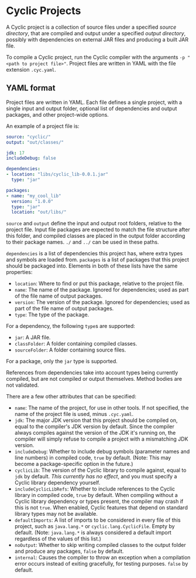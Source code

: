 # Cyclic Projects
A Cyclic project is a collection of source files under a specified *source directory*, that are compiled and output under a specified *output directory*, possibly with dependencies on external JAR files and producing a built JAR file.

To compile a Cyclic project, run the Cyclic compiler with the arguments `-p "<path to project file>"`. Project files are written in YAML with the file extension `.cyc.yaml`.

## YAML format
Project files are written in YAML. Each file defines a single project, with a single input and output folder, optional list of dependencies and output packages, and other project-wide options.

An example of a project file is:
```yaml
source: "cyclic/"
output: "out/classes/"

jdk: 17
includeDebug: false

dependencies:
- location: "libs/cyclic_lib-0.0.1.jar"
  type: "jar"

packages:
- name: "my_cool_lib"
  version: "1.0.0"
  type: "jar"
  location: "out/libs/"
```

`source` and `output` define the input and output root folders, relative to the project file. Input file packages are expected to match the file structure after this folder, and compiled classes are placed in the output folder according to their package names. `./` and `../` can be used in these paths.

`dependencies` is a list of dependencies this project has, where extra types and symbols are loaded from. `packages` is a list of packages that this project should be packaged into. Elements in both of these lists have the same properties:
- `location`: Where to find or put this package, relative to the project file.
- `name`: The name of the package. Ignored for dependencies; used as part of the file name of output packages.
- `version`: The version of the package. Ignored for dependencies; used as part of the file name of output packages.
- `type`: The type of the package.

For a dependency, the following `type`s are supported:
- `jar`: A JAR file.
- `classFolder`: A folder containing compiled classes.
- `sourceFolder`: A folder containing source files.

For a package, only the `jar` type is supported.

References from dependencies take into account types being currently compiled, but are not compiled or output themselves. Method bodies are not validated.

There are a few other attributes that can be specified:
- `name`: The name of the project, for use in other tools. If not specified, the name of the project file is used, minus `.cyc.yaml`.
- `jdk`: The major JDK version that this project should be compiled on, equal to the compiler's JDK version by default. Since the compiler always compiles against the version of the JDK it's running on, the compiler will simply refuse to compile a project with a mismatching JDK version.
- `includeDebug`: Whether to include debug symbols (parameter names and line numbers) in compiled code, `true` by default. (Note: This may become a package-specific option in the future.)
- `cyclicLib`: The version of the Cyclic library to compile against, equal to `jdk` by default. *This currently has no effect*, and you must specify a Cyclic library dependency yourself.
- `includeCyclicLibRefs`: Whether to include references to the Cyclic library in compiled code, `true` by default. When compiling without a Cyclic library dependency or types present, the compiler may crash if this is not `true`. When enabled, Cyclic features that depend on standard library types may not be available.
- `defaultImports`: A list of imports to be considered in every file of this project, such as `java.lang.*` or `cyclic.lang.CyclicFile`. Empty by default. (Note: `java.lang.*` is always considered a default import regardless of the values of this list.)
- `noOutput`: Whether to skip writing compiled classes to the output folder and produce any packages, `false` by default.
- `internal`: Causes the compiler to throw an exception when a compilation error occurs instead of exiting gracefully, for testing purposes. `false` by default.